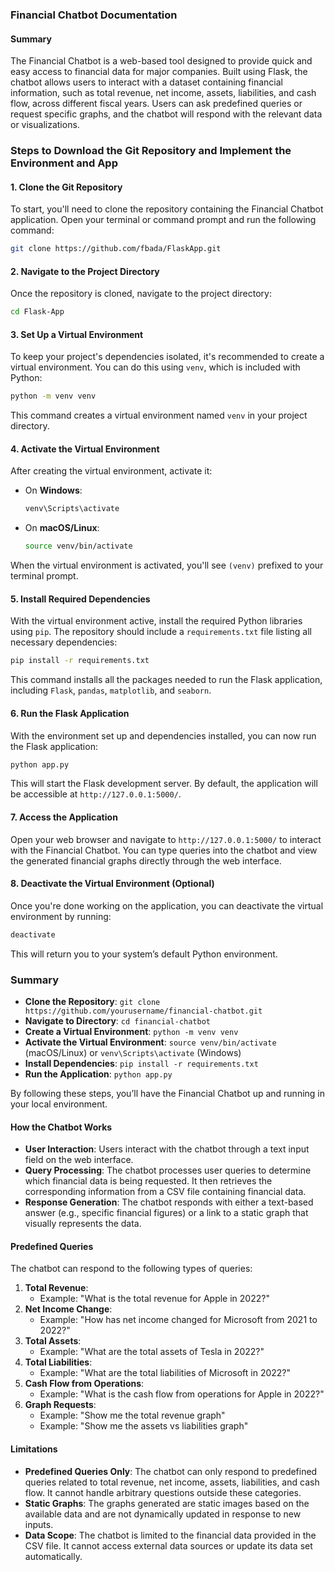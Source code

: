 ### Financial Chatbot Documentation

#### Summary
The Financial Chatbot is a web-based tool designed to provide quick and easy access to financial data for major companies. Built using Flask, the chatbot allows users to interact with a dataset containing financial information, such as total revenue, net income, assets, liabilities, and cash flow, across different fiscal years. Users can ask predefined queries or request specific graphs, and the chatbot will respond with the relevant data or visualizations.

### Steps to Download the Git Repository and Implement the Environment and App

#### 1. **Clone the Git Repository**
To start, you'll need to clone the repository containing the Financial Chatbot application. Open your terminal or command prompt and run the following command:

```bash
git clone https://github.com/fbada/FlaskApp.git
```


#### 2. **Navigate to the Project Directory**
Once the repository is cloned, navigate to the project directory:

```bash
cd Flask-App
```

#### 3. **Set Up a Virtual Environment**
To keep your project's dependencies isolated, it's recommended to create a virtual environment. You can do this using `venv`, which is included with Python:

```bash
python -m venv venv
```

This command creates a virtual environment named `venv` in your project directory.

#### 4. **Activate the Virtual Environment**
After creating the virtual environment, activate it:

- On **Windows**:
  ```bash
  venv\Scripts\activate
  ```

- On **macOS/Linux**:
  ```bash
  source venv/bin/activate
  ```

When the virtual environment is activated, you'll see `(venv)` prefixed to your terminal prompt.

#### 5. **Install Required Dependencies**
With the virtual environment active, install the required Python libraries using `pip`. The repository should include a `requirements.txt` file listing all necessary dependencies:

```bash
pip install -r requirements.txt
```

This command installs all the packages needed to run the Flask application, including `Flask`, `pandas`, `matplotlib`, and `seaborn`.

#### 6. **Run the Flask Application**
With the environment set up and dependencies installed, you can now run the Flask application:

```bash
python app.py
```

This will start the Flask development server. By default, the application will be accessible at `http://127.0.0.1:5000/`.

#### 7. **Access the Application**
Open your web browser and navigate to `http://127.0.0.1:5000/` to interact with the Financial Chatbot. You can type queries into the chatbot and view the generated financial graphs directly through the web interface.

#### 8. **Deactivate the Virtual Environment (Optional)**
Once you're done working on the application, you can deactivate the virtual environment by running:

```bash
deactivate
```

This will return you to your system’s default Python environment.

### Summary
- **Clone the Repository**: `git clone https://github.com/yourusername/financial-chatbot.git`
- **Navigate to Directory**: `cd financial-chatbot`
- **Create a Virtual Environment**: `python -m venv venv`
- **Activate the Virtual Environment**: `source venv/bin/activate` (macOS/Linux) or `venv\Scripts\activate` (Windows)
- **Install Dependencies**: `pip install -r requirements.txt`
- **Run the Application**: `python app.py`

By following these steps, you’ll have the Financial Chatbot up and running in your local environment.

#### How the Chatbot Works
- **User Interaction**: Users interact with the chatbot through a text input field on the web interface.
- **Query Processing**: The chatbot processes user queries to determine which financial data is being requested. It then retrieves the corresponding information from a CSV file containing financial data.
- **Response Generation**: The chatbot responds with either a text-based answer (e.g., specific financial figures) or a link to a static graph that visually represents the data.

#### Predefined Queries
The chatbot can respond to the following types of queries:
1. **Total Revenue**:
   - Example: "What is the total revenue for Apple in 2022?"
2. **Net Income Change**:
   - Example: "How has net income changed for Microsoft from 2021 to 2022?"
3. **Total Assets**:
   - Example: "What are the total assets of Tesla in 2022?"
4. **Total Liabilities**:
   - Example: "What are the total liabilities of Microsoft in 2022?"
5. **Cash Flow from Operations**:
   - Example: "What is the cash flow from operations for Apple in 2022?"
6. **Graph Requests**:
   - Example: "Show me the total revenue graph"
   - Example: "Show me the assets vs liabilities graph"

#### Limitations
- **Predefined Queries Only**: The chatbot can only respond to predefined queries related to total revenue, net income, assets, liabilities, and cash flow. It cannot handle arbitrary questions outside these categories.
- **Static Graphs**: The graphs generated are static images based on the available data and are not dynamically updated in response to new inputs.
- **Data Scope**: The chatbot is limited to the financial data provided in the CSV file. It cannot access external data sources or update its data set automatically.
